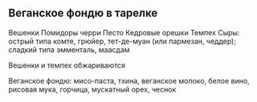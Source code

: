 Веганское фондю в тарелке
---

Вешенки
Помидоры черри
Песто
Кедровые орешки
Темпех
Сыры: острый типа комте, грюйер, тет-де-муан (или пармезан, чеддер); сладкий типа эмменталь, маасдам

Вешенки и темпех обжариваются


Веганское фондю: мисо-паста, тхина, веганское молоко, белое вино, рисовая мука, горчица, мускатный орех, чеснок